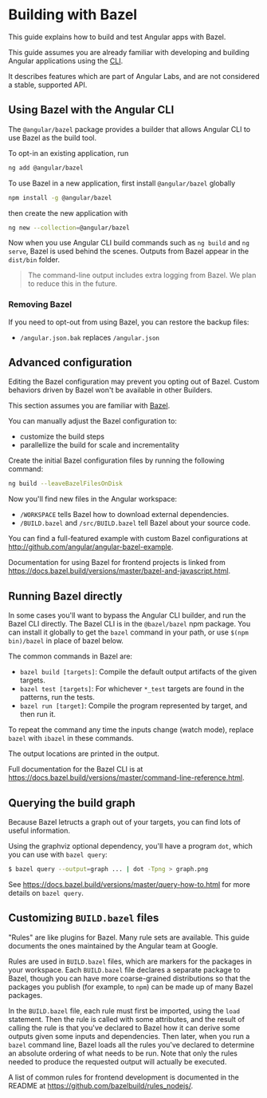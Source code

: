 # Building with Bazel

This guide explains how to build and test Angular apps with Bazel.


<div class="alert is-helpful">

This guide assumes you are already familiar with developing and building Angular applications using the [CLI](cli).

It describes features which are part of Angular Labs, and are not considered a stable, supported API.

</div>

## Using Bazel with the Angular CLI

The `@angular/bazel` package provides a builder that allows Angular CLI to use Bazel as the build tool.

To opt-in an existing application, run

```sh
ng add @angular/bazel
```

To use Bazel in a new application, first install `@angular/bazel` globally

```sh
npm install -g @angular/bazel
```

then create the new application with

```sh
ng new --collection=@angular/bazel
```

Now when you use Angular CLI build commands such as `ng build` and `ng serve`,
Bazel is used behind the scenes.
Outputs from Bazel appear in the `dist/bin` folder.

> The command-line output includes extra logging from Bazel.
> We plan to reduce this in the future.

### Removing Bazel

If you need to opt-out from using Bazel, you can restore the backup files:

- `/angular.json.bak` replaces `/angular.json`

## Advanced configuration

<div class="alert is-helpful">

Editing the Bazel configuration may prevent you opting out of Bazel.
Custom behaviors driven by Bazel won't be available in other Builders.

This section assumes you are familiar with [Bazel](https://docs.bazel.build).

</div>

You can manually adjust the Bazel configuration to:

* customize the build steps
* parallellize the build for scale and incrementality

Create the initial Bazel configuration files by running the following command:

```sh
ng build --leaveBazelFilesOnDisk
```

Now you'll find new files in the Angular workspace:

* `/WORKSPACE` tells Bazel how to download external dependencies.
* `/BUILD.bazel` and `/src/BUILD.bazel` tell Bazel about your source code.

You can find a full-featured example with custom Bazel configurations at http://github.com/angular/angular-bazel-example.

Documentation for using Bazel for frontend projects is linked from https://docs.bazel.build/versions/master/bazel-and-javascript.html.



## Running Bazel directly

In some cases you'll want to bypass the Angular CLI builder, and run the Bazel CLI directly.
The Bazel CLI is in the `@bazel/bazel` npm package.
You can install it globally to get the `bazel` command in your path, or use `$(npm bin)/bazel` in place of bazel below.

The common commands in Bazel are:

* `bazel build [targets]`: Compile the default output artifacts of the given targets.
* `bazel test [targets]`: For whichever `*_test` targets are found in the patterns, run the tests.
* `bazel run [target]`: Compile the program represented by target, and then run it.

To repeat the command any time the inputs change (watch mode), replace `bazel` with `ibazel` in these commands.

The output locations are printed in the output.

Full documentation for the Bazel CLI is at https://docs.bazel.build/versions/master/command-line-reference.html.


## Querying the build graph

Because Bazel letructs a graph out of your targets, you can find lots of useful information.

Using the graphviz optional dependency, you'll have a program `dot`, which you can use with `bazel query`:

```bash
$ bazel query --output=graph ... | dot -Tpng > graph.png
```

See https://docs.bazel.build/versions/master/query-how-to.html for more details on `bazel query`.


## Customizing `BUILD.bazel` files

"Rules" are like plugins for Bazel. Many rule sets are available. This guide documents the ones maintained by the Angular team at Google.

Rules are used in `BUILD.bazel` files, which are markers for the packages in your workspace. Each `BUILD.bazel` file declares a separate package to Bazel, though you can have more coarse-grained distributions so that the packages you publish (for example, to `npm`) can be made up of many Bazel packages.

In the `BUILD.bazel` file, each rule must first be imported, using the `load` statement. Then the rule is called with some attributes, and the result of calling the rule is that you've declared to Bazel how it can derive some outputs given some inputs and dependencies. Then later, when you run a `bazel` command line, Bazel loads all the rules you've declared to determine an absolute ordering of what needs to be run. Note that only the rules needed to produce the requested output will actually be executed.

A list of common rules for frontend development is documented in the README at https://github.com/bazelbuild/rules_nodejs/.
